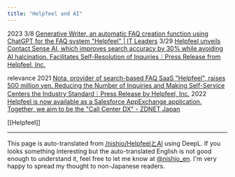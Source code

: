 ```yaml
---
title: "Helpfeel and AI"
---
```


2023
3/8 [Generative Writer, an automatic FAQ creation function using ChatGPT for the FAQ system "Helpfeel" | IT Leaders](https://it.impress.co.jp/articles/-/24545)
3/29 [Helpfeel unveils Contact Sense AI, which improves search accuracy by 30% while avoiding AI halcination. Facilitates Self-Resolution of Inquiries｜Press Release from Helpfeel, Inc.](https://prtimes.jp/main/html/rd/p/000000202.000027275.html)

relevance
2021 [Nota, provider of search-based FAQ SaaS "Helpfeel", raises 500 million yen. Reducing the Number of Inquiries and Making Self-Service Centers the Industry Standard｜Press Release by Helpfeel, Inc.](https://prtimes.jp/main/html/rd/p/000000068.000027275.html)
2022 [Helpfeel is now available as a Salesforce AppExchange application. Together, we aim to be the "Call Center DX" - ZDNET Japan](https://japan.zdnet.com/release/30674890/)

[[Helpfeel]]

---
This page is auto-translated from [/nishio/HelpfeelとAI](https://scrapbox.io/nishio/HelpfeelとAI) using DeepL. If you looks something interesting but the auto-translated English is not good enough to understand it, feel free to let me know at [@nishio_en](https://twitter.com/nishio_en). I'm very happy to spread my thought to non-Japanese readers.